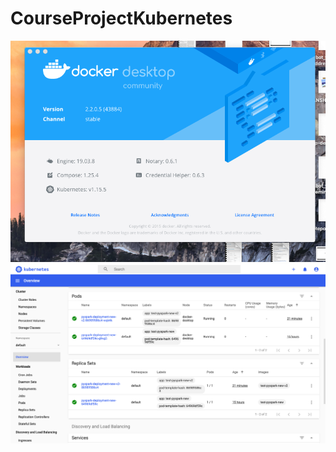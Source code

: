 # CourseProjectKubernetes
![Docker and K8S](https://github.com/RoboticsAndCloud/CourseProjectKubernetes/blob/main/Software%20docker%20desktop.png)
![Overview](https://github.com/RoboticsAndCloud/CourseProjectKubernetes/blob/main/dashboard%20overview.png)
